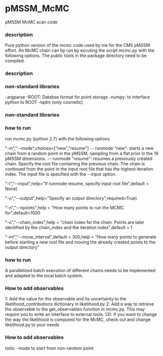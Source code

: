 # pMSSM_McMC
pMSSM McMC scan code
### description ###
Pure python version of the mcmc code used by me for the CMS pMSSM effort.
An McMC chain can by run by excuting the script mcmc.py with the following options.
The public tools in the package directory need to be compiled.
### description ###


### non-standard libraries ###
-argparse
-ROOT: Databse format for point storage
-numpy: to interface python to ROOT
-tqdm (only cosmetic)
### non-standard libraries ###

### how to run ###
run mcmc.py (python 2.7) with the following options

"-m","--mode",choices=["new","resume"]
-- runmode "new": starts a new chain from a random point in the pMSSM, sampling from a flat prior in the 19 pMSSM dimensions.
-- runmode "resume": resumes a previously created chain. Specify the root file containing the previous chain. The chain is continued from the point in the input root file that has the highest iteration index. The input file is specified with the --input option.

"-i","--input",help="If runmode resume, specify input root file",default = None)

"-o","--output",help="Specify an output directory",required=True)

"-n","--npoints",help = "How many points to run the MCMC for",default=1000

"-c","--chain_index",help = "chain index for the chain. Points are later identified by the chain_index and the iteration index",default = 1

"-mi","--move_interval",default = 300,help = "How many points to generate before starting a new root file and moving the already created points to the output directory"
### how to run ###


A parallelized batch execution of different chains needs to be implemented and adapted to the local batch system.


### How to add observables ###
1: Add the value for the observable and its uncertainty to the likelihood_contributions dictionary in likelihood.py
2: Add a way to retrieve the observable to the get_observables function in mcmc.py. This may require you to write an interface to external tools.
(3): If you want to change the way the likelihood is computed for the McMC, check out and change likelihood.py to your needs
### How to add observables ###

todo:
-mode to start from non-random point
